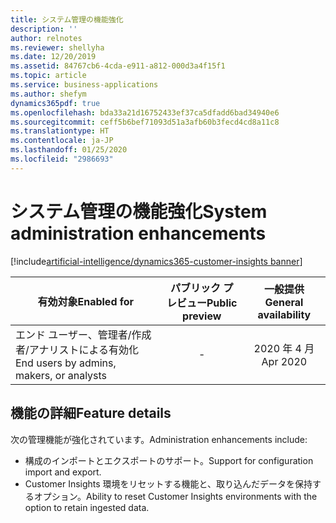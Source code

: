 ```yaml
---
title: システム管理の機能強化
description: ''
author: relnotes
ms.reviewer: shellyha
ms.date: 12/20/2019
ms.assetid: 84767cb6-4cda-e911-a812-000d3a4f15f1
ms.topic: article
ms.service: business-applications
ms.author: shefym
dynamics365pdf: true
ms.openlocfilehash: bda33a21d16752433ef37ca5dfadd6bad34940e6
ms.sourcegitcommit: ceff5b6bef71093d51a3afb60b3fecd4cd8a11c8
ms.translationtype: HT
ms.contentlocale: ja-JP
ms.lasthandoff: 01/25/2020
ms.locfileid: "2986693"
---
```

# <a name="system-administration-enhancements"></a><span data-ttu-id="48c06-102">システム管理の機能強化</span><span class="sxs-lookup"><span data-stu-id="48c06-102">System administration enhancements</span></span>
[!include[artificial-intelligence/dynamics365-customer-insights banner](../includes/artificial-intelligence/dynamics365-customer-insights.md)]

| <span data-ttu-id="48c06-103">有効対象</span><span class="sxs-lookup"><span data-stu-id="48c06-103">Enabled for</span></span>    |  <span data-ttu-id="48c06-104">パブリック プレビュー</span><span class="sxs-lookup"><span data-stu-id="48c06-104">Public preview</span></span> | <span data-ttu-id="48c06-105">一般提供</span><span class="sxs-lookup"><span data-stu-id="48c06-105">General availability</span></span> | 
| ---------- | :----------: |:----------: |
|<span data-ttu-id="48c06-106">エンド ユーザー、管理者/作成者/アナリストによる有効化</span><span class="sxs-lookup"><span data-stu-id="48c06-106">End users by admins, makers, or analysts</span></span>|-| <span data-ttu-id="48c06-107">2020 年 4 月</span><span class="sxs-lookup"><span data-stu-id="48c06-107">Apr 2020</span></span>|






## <a name="feature-details"></a><span data-ttu-id="48c06-108">機能の詳細</span><span class="sxs-lookup"><span data-stu-id="48c06-108">Feature details</span></span>
<!--feature detail start -->
<span data-ttu-id="48c06-109">次の管理機能が強化されています。</span><span class="sxs-lookup"><span data-stu-id="48c06-109">Administration enhancements include:</span></span>

- <span data-ttu-id="48c06-110">構成のインポートとエクスポートのサポート。</span><span class="sxs-lookup"><span data-stu-id="48c06-110">Support for configuration import and export.</span></span> 
- <span data-ttu-id="48c06-111">Customer Insights 環境をリセットする機能と、取り込んだデータを保持するオプション。</span><span class="sxs-lookup"><span data-stu-id="48c06-111">Ability to reset Customer Insights environments with the option to retain ingested data.</span></span> 

<!--feature detail end -->









